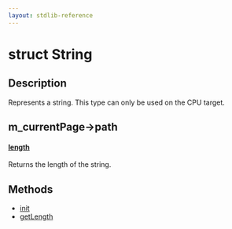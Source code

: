 ```yaml
---
layout: stdlib-reference
---
```


# struct String

## Description

Represents a string.
This type can only be used on the CPU target.


## m_currentPage->path

####  <a id="decl-length"></a>[length](length)
Returns the length of the string.


## Methods

* [init](init)
* [getLength](getlength-3)


<!-- RTD-TOC-START
```{toctree}
:titlesonly:
:hidden:

getLength <getlength-3>
init <init>
length <length>
```
RTD-TOC-END -->
